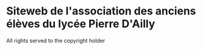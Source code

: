 # Siteweb de l'association des anciens élèves du lycée Pierre D'Ailly

All rights served to the copyright holder
